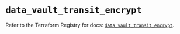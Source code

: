 # `data_vault_transit_encrypt`

Refer to the Terraform Registry for docs: [`data_vault_transit_encrypt`](https://registry.terraform.io/providers/hashicorp/vault/4.4.0/docs/data-sources/transit_encrypt).
